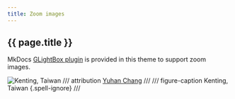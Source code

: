 ```yaml
---
title: Zoom images
---
```


## {{ page.title }}

MkDocs [GLightBox plugin](https://blueswen.github.io/mkdocs-glightbox/) is provided in this theme
to support zoom images.

![Kenting, Taiwan](../img/yuhan-chang-kenting.jpg)
/// attribution
[Yuhan Chang](https://unsplash.com/photos/ROWXoqmqyjk)
///
/// figure-caption
Kenting, Taiwan
{.spell-ignore}
///
